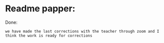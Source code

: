 # Readme papper:

Done:

```
we have made the last corrections with the teacher through zoom and I think the work is ready for corrections
```

